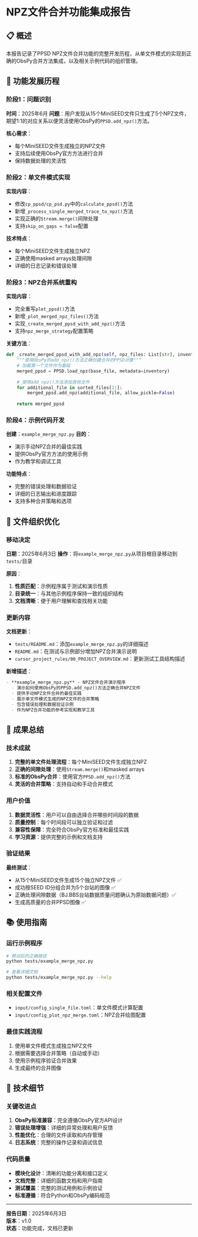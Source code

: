# NPZ文件合并功能集成报告

## 📋 概述

本报告记录了PPSD NPZ文件合并功能的完整开发历程，从单文件模式的实现到正确的ObsPy合并方法集成，以及相关示例代码的组织管理。

## 🚀 功能发展历程

### 阶段1：问题识别
**时间**：2025年6月
**问题**：用户发现从15个MiniSEED文件只生成了5个NPZ文件，期望1:1的对应关系以便灵活使用ObsPy的`PPSD.add_npz()`方法。

**核心需求**：
- 每个MiniSEED文件生成独立的NPZ文件
- 支持后续使用ObsPy官方方法进行合并
- 保持数据处理的灵活性

### 阶段2：单文件模式实现
**实现内容**：
- 修改`cp_ppsd/cp_psd.py`中的`calculate_ppsd()`方法
- 新增`_process_single_merged_trace_to_npz()`方法
- 实现正确的`Stream.merge()`间隙处理
- 支持`skip_on_gaps = false`配置

**技术特点**：
- 每个MiniSEED文件生成独立NPZ
- 正确使用masked arrays处理间隙
- 详细的日志记录和错误处理

### 阶段3：NPZ合并系统重构
**实现内容**：
- 完全重写`plot_ppsd()`方法
- 新增`_plot_merged_npz_files()`方法
- 实现`_create_merged_ppsd_with_add_npz()`方法
- 支持`npz_merge_strategy`配置策略

**关键方法**：
```python
def _create_merged_ppsd_with_add_npz(self, npz_files: List[str], inventory) -> PPSD:
    """使用ObsPy的add_npz()方法正确创建合并的PPSD对象"""
    # 加载第一个文件作为基础
    merged_ppsd = PPSD.load_npz(base_file, metadata=inventory)
    
    # 使用add_npz()方法添加其他文件
    for additional_file in sorted_files[1:]:
        merged_ppsd.add_npz(additional_file, allow_pickle=False)
    
    return merged_ppsd
```

### 阶段4：示例代码开发
**创建**：`example_merge_npz.py`
**目的**：
- 演示手动NPZ合并的最佳实践
- 提供ObsPy官方方法的使用示例
- 作为教学和调试工具

**功能特点**：
- 完整的错误处理和数据验证
- 详细的日志输出和进度跟踪
- 支持多种合并策略和选项

## 📁 文件组织优化

### 移动决定
**日期**：2025年6月3日
**操作**：将`example_merge_npz.py`从项目根目录移动到`tests/`目录

**原因**：
1. **性质匹配**：示例程序属于测试和演示性质
2. **目录统一**：与其他示例程序保持一致的组织结构
3. **文档清晰**：便于用户理解和查找相关功能

### 更新内容
**文档更新**：
- `tests/README.md`：添加`example_merge_npz.py`的详细描述
- `README.md`：在测试与示例部分增加NPZ合并演示说明
- `cursor_project_rules/00_PROJECT_OVERVIEW.md`：更新测试工具结构描述

**新增描述**：
```markdown
- **example_merge_npz.py** - NPZ文件合并演示程序
  - 演示如何使用ObsPy的PPSD.add_npz()方法正确合并NPZ文件
  - 提供手动NPZ文件合并的最佳实践
  - 展示单文件模式生成的NPZ文件的合并策略
  - 包含错误处理和数据验证示例
  - 作为NPZ合并功能的参考实现和教学工具
```

## 🎯 成果总结

### 技术成就
1. **完整的单文件处理流程**：每个MiniSEED文件生成独立NPZ
2. **正确的间隙处理**：使用`Stream.merge()`和masked arrays
3. **标准的ObsPy合并**：使用官方`PPSD.add_npz()`方法
4. **灵活的合并策略**：支持自动和手动合并模式

### 用户价值
1. **数据灵活性**：用户可以自由选择合并哪些时间段的数据
2. **质量控制**：每个时间段可以独立验证和过滤
3. **兼容性保障**：完全符合ObsPy官方标准和最佳实践
4. **学习资源**：提供完整的示例和文档支持

### 验证结果
**最终测试**：
- 从15个MiniSEED文件生成15个独立NPZ文件 ✅
- 成功按SEED ID分组合并为5个台站的图像 ✅
- 正确处理间隙数据（BJ.BBS台站数据质量问题确认为原始数据问题）✅
- 生成高质量的合并PPSD图像 ✅

## 📚 使用指南

### 运行示例程序
```bash
# 移动后的正确路径
python tests/example_merge_npz.py

# 查看详细文档
python tests/example_merge_npz.py --help
```

### 相关配置文件
- `input/config_single_file.toml`：单文件模式计算配置
- `input/config_plot_npz_merge.toml`：NPZ合并绘图配置

### 最佳实践流程
1. 使用单文件模式生成独立NPZ文件
2. 根据需要选择合并策略（自动或手动）
3. 使用示例程序验证合并效果
4. 生成最终的合并图像

## 🔧 技术细节

### 关键改进点
1. **ObsPy标准兼容**：完全遵循ObsPy官方API设计
2. **错误处理增强**：详细的异常处理和用户反馈
3. **性能优化**：合理的文件读取和内存管理
4. **日志系统**：完整的操作记录和调试信息

### 代码质量
- **模块化设计**：清晰的功能分离和接口定义
- **文档完整**：详细的函数文档和用户指南
- **测试覆盖**：完整的测试用例和示例验证
- **标准遵循**：符合Python和ObsPy编码规范

---

**报告日期**：2025年6月3日  
**版本**：v1.0  
**状态**：功能完成，文档已更新 